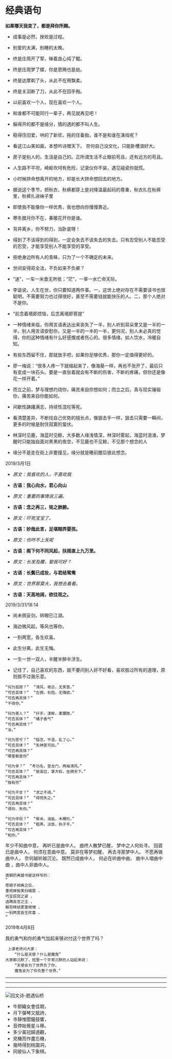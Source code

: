 # 经典语句


**如果哪天我变了，都是拜你所赐。**


- 成事是必然，挫败是过程。

- 别爱的太满，别睡的太晚。

- 终是庄周开了荤，昧着良心炖了鲲。

- 终是庄周梦了蝶，你是恩赐也是劫。

- 终是达摩剃了头，从此不在用飘柔。

- 终是关羽断了刀，从此不在回手掏。

- 以前喜欢一个人，现在喜欢一个人。

- 和谁都不可能同行一辈子，再见就再见吧！

- 躲得开的都不是缘分，猜的透的都不叫人生。

- 稳得住旧爱，哄的了新欢，拖的住备胎，谁不是和谁在演戏呢？

- 看这江山美如画，本想吟诗赠天下。
  奈何自己没文化，只能卧槽浪好大。

- 房子是别人的，生活是自己的。正所谓生活不止眼前苟且，还有远方的苟且。

- 人生路不平坦，崎岖坎坷有危险，记录仪你不装，遇见碰瓷你就慌。

- 小时候拼命想离开的地方，却是长大拼命想回去的地方。

- 据说这个季节，把秋衣、秋裤都穿上是对降温最起码的尊重，秋衣扎在秋裤里，秋裤扎进袜子里

- 即使我不能像你一样优秀，我也想向你慢慢靠近。

- 寒冬腊月你不在，春暖花开你是谁。

- 背井离乡，你不努力，当卧底呀！

- 得到了不该得到的得到，一定会失去不该失去的失去。只有忍受别人不能忍受的忍受，才能享受别人不能享受的享受。


- 拒绝身边所有人的青睐，只为了一个不确定的未来。

- 世间安得双全法，不负如来不负卿？

- “迷”，一车一米食无所依；“茫”，一草一水亡命天际。

- 李诞说，人生在世，你只要知道两件事。一，这世上绝对存在不需要读书也很聪明，不需要努力也过得很好，甚至不需要钱就能快乐的人。二，那个人绝对不是你。

- “前念着境即烦恼，后念离境即菩提”

- 一种情绪来临，你用言语表达出来丧失了一半，别人听到耳朵里又是一半的一半，别人用言语安慰你，又是一半的一半的一半，更何况，别人未必真的觉得，你的这种情绪有什么好感慨或者伤心的。很多情绪，如人饮水，冷暖自知。

- 有些东西留不住，那就放手吧，如果你足够优秀，那你一定值得更好的。

- 廖一梅说：“很多人疼一下就缩起来了，像海葵一样，再也不张开了，最后只有变成一块石头。要是一直张着就会有不断的伤害，不断的疼痛，但你还是像花一样开着。”

- 而立之前，梦与理想灼烧你，痛苦来自你想如何；而立之后，真与现实锤锻你，痛苦来自你能如何。

- 间歇性踌躇满志，持续性混吃等死。

- 看清楚差异，不断找自己优势的擅长点，像狙击手一样，狙击只需要一瞬间，更多的时候是耐住寂寞的蛰伏。

- 林深时见鹿，海蓝时见鲸，大多数人缘浅情深，林深时雾起，海蓝时浪涌，梦醒时只能独自面对黑黑的夜空，不见鹿也不见鲸，不见那个想念的人

- 缘分不是走在街上非要撞见，缘分就是睡前醒后彼此想念。

2019/3月1日


- *原文：我喜欢的人，不喜欢我*
- **古语：我心向水，君心向山**

- *原文：重要的事情说三遍。*
- **古语：念之再三，铭之肺腑。**

- *原文：吓死宝宝了。*
- **古语：妙哉此言，足堪糊弄婴孩。**

- *原文：你咋不上天呢*
- **古语：阁下何不同风起，扶摇直上九万里。**

- *原文：长发及腰，娶我可好？*
- **古语：长鬓已成妆，与君结鸳鸯**

- *原文：世界那莫大，我想去看看。*
- **古语：天高地阔，欲往观之。**
  

2019/3/31/18:14

- 尚未佩妥剑，转眼已江湖。

- 海边微风起，等风也等你。

- 一别两宽，各生欢喜。
- 此生分离，此生无悔。

- 一生一世一双人，半醒半醉半浮生。

- 记住了，自己喜欢的东西，就不要问别人好不好看，喜欢胜过所有的道理，原则抵不过我乐意。


```
“何为孤寂？”  “清风，艳日，无笑意。”
“可否具体？”  “左拥，右抱，无情欲。”
“可否再具体？”  
“不得你。”

“何为美人？”  “纤手，漾眸，柔腰肢。”
“可否具体？”  “橘子香气”
“可否再具体？”  
“汝。”

“何为思兮？”  “惦念，不语，乱了心。”
“可否具体？”  “失神差可拟。”
“可否再具体？”  
“哪里都是你”

“何为幸？”  “考功名，登龙门，两袖清风。”
“可否具体？”  “居高位，掌大权，坐拥天下。”
“可否再具体？”  
“独有你”

“何为不甘？”  “求之不得。”
“可否具体？”  “得而失之。”
“可否再具体？”  
“得你、失你。”

“何为伴侣？”  “柴米，油盐，木栅栏。”
“可否具体？”  “粗茶，淡饭，执子手。”
“可否再具体？”
“和你。”

```

年少不知曲中意， 再听已是曲中人。
曲终人散梦已醒， 梦中之人何处寻。
回首已是曲中人， 何须在意曲中意。
莫非在等梦初醒， 再去寻那梦中人。
不愿再做曲中人， 奈何越听越沉沦。
既然已成曲中人， 何必在听曲中曲。
曲中人唱曲中曲 ，曲中人非曲中人。

```
唐朝的离婚书是这样写的：
“ 
愿娘子相离之后， 
重梳婵鬓美扫峨眉 ，
巧呈窈窕之姿 ，
选聘高官之主 ，
解怨释结更莫相憎 ，
一别两宽各生欢喜 。
”
```

 2019年4月8日


 我的勇气和你的勇气加起来够对付这个世界了吗？

```
 上课老师问大家：
    “什么是天使？什么是魔鬼”
大家都沉默了，班里一个平常沉默的人站起来说：
    “天使会为了世界负了你， 
    魔鬼会为了你负整个世界。”

```

----
----
----
![回文诗-题遇仙桥](http://s2.sinaimg.cn/middle/6497b42cx819617da5491&690 '回文诗-题遇仙桥')

- 牛郎織女會佳期，
- 月下彈琴又賦詩，
- 寺靜惟聞鐘鼓響，
- 音停始覺星斗移。
- 多少黃冠歸道觀，
- 見機而作盡忘機，
- 幾時得到桃園洞，
- 同彼仙人下象棋。
 